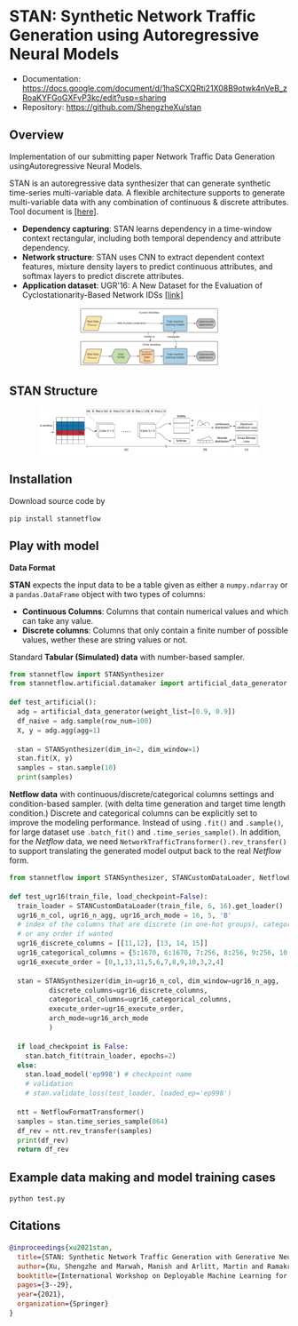 # STAN: Synthetic Network Traffic Generation using Autoregressive Neural Models

* Documentation: https://docs.google.com/document/d/1haSCXQRti21X08B9otwk4nVeB_zRoaKYFGoGXFvP3kc/edit?usp=sharing
* Repository: https://github.com/ShengzheXu/stan

## Overview

Implementation of our submitting paper Network Traffic Data Generation usingAutoregressive Neural Models.

STAN is an autoregressive data synthesizer that can generate synthetic time-series multi-variable data.
A flexible architecture supports to generate multi-variable data with any combination of continuous & discrete attributes. Tool document is [[here]](https://docs.google.com/document/d/1haSCXQRti21X08B9otwk4nVeB_zRoaKYFGoGXFvP3kc/edit?usp=sharing).

- **Dependency capturing**: STAN learns dependency in a time-window context rectangular,
  including both temporal dependency and attribute dependency.
- **Network structure**: STAN uses CNN to extract dependent context features, mixture density layers to predict continuous attributes,
  and softmax layers to predict discrete attributes.
- **Application dataset**: UGR'16: A New Dataset for the Evaluation of Cyclostationarity-Based Network IDSs [[link]](https://nesg.ugr.es/nesg-ugr16/)

<!-- ![pipline](documents/stan_overview.png) -->
<center>
<img src="documents/stan_overview.png" width="250">
</center>


## STAN Structure


<center>
<img src="documents/stan_arch.png" width="400">
</center>
<!-- ![arch](documents/stan_arch.png) -->


## Installation

Download source code by 

`pip install stannetflow`

## Play with model

**Data Format**

**STAN** expects the input data to be a table given as either a `numpy.ndarray` or a
`pandas.DataFrame` object with two types of columns:

* **Continuous Columns**: Columns that contain numerical values and which can take any value.
* **Discrete columns**: Columns that only contain a finite number of possible values, wether
these are string values or not.

Standard **Tabular (Simulated) data** with number-based sampler.
```python
from stannetflow import STANSynthesizer
from stannetflow.artificial.datamaker import artificial_data_generator

def test_artificial():
  adg = artificial_data_generator(weight_list=[0.9, 0.9])
  df_naive = adg.sample(row_num=100)
  X, y = adg.agg(agg=1)

  stan = STANSynthesizer(dim_in=2, dim_window=1)
  stan.fit(X, y)
  samples = stan.sample(10)
  print(samples)
```
**Netflow data** with continuous/discrete/categorical columns settings and condition-based sampler. (with delta time generation and target time length condition.) Discrete and categorical columns can be explicitly set to improve the modeling performance.
Instead of using `.fit()` and `.sample()`, for large dataset use `.batch_fit()` and `.time_series_sample()`. In addition, for the *Netflow* data, we need `NetworkTrafficTransformer().rev_transfer()` to support translating the generated model output back to the real *Netflow* form.

```python
from stannetflow import STANSynthesizer, STANCustomDataLoader, NetflowFormatTransformer

def test_ugr16(train_file, load_checkpoint=False):
  train_loader = STANCustomDataLoader(train_file, 6, 16).get_loader()
  ugr16_n_col, ugr16_n_agg, ugr16_arch_mode = 16, 5, 'B'
  # index of the columns that are discrete (in one-hot groups), categorical (number of types)
  # or any order if wanted
  ugr16_discrete_columns = [[11,12], [13, 14, 15]]
  ugr16_categorical_columns = {5:1670, 6:1670, 7:256, 8:256, 9:256, 10:256}
  ugr16_execute_order = [0,1,13,11,5,6,7,8,9,10,3,2,4]

  stan = STANSynthesizer(dim_in=ugr16_n_col, dim_window=ugr16_n_agg, 
          discrete_columns=ugr16_discrete_columns,
          categorical_columns=ugr16_categorical_columns,
          execute_order=ugr16_execute_order,
          arch_mode=ugr16_arch_mode
          )
  
  if load_checkpoint is False:
    stan.batch_fit(train_loader, epochs=2)
  else:
    stan.load_model('ep998') # checkpoint name
    # validation
    # stan.validate_loss(test_loader, loaded_ep='ep998')

  ntt = NetflowFormatTransformer()
  samples = stan.time_series_sample(864)
  df_rev = ntt.rev_transfer(samples)
  print(df_rev)
  return df_rev
```
## Example data making and model training cases

```
python test.py
```

## Citations

```bibtex
@inproceedings{xu2021stan,
  title={STAN: Synthetic Network Traffic Generation with Generative Neural Models},
  author={Xu, Shengzhe and Marwah, Manish and Arlitt, Martin and Ramakrishnan, Naren},
  booktitle={International Workshop on Deployable Machine Learning for Security Defense},
  pages={3--29},
  year={2021},
  organization={Springer}
}
```
